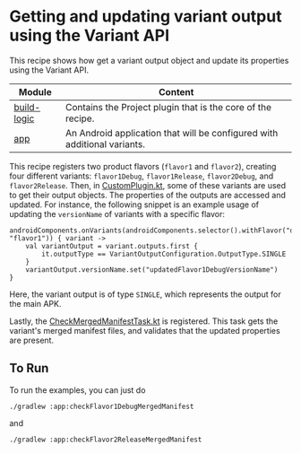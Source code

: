 # Getting and updating variant output using the Variant API

This recipe shows how get a variant output object and update its properties using the Variant API.

| Module                     | Content                                                                  |
|----------------------------|--------------------------------------------------------------------------|
| [build-logic](build-logic) | Contains the Project plugin that is the core of the recipe.              |
| [app](app)                 | An Android application that will be configured with additional variants. |

This recipe registers two product flavors (`flavor1` and `flavor2`), creating four different variants: `flavor1Debug`,
`flavor1Release`, `flavor2Debug`, and `flavor2Release`. Then, in [CustomPlugin.kt](build-logic/plugins/src/main/kotlin/CustomPlugin.kt),
some of these variants are used to get their output objects. The properties of the outputs are accessed and updated.
For instance, the following snippet is an example usage of updating the `versionName` of variants with a specific
flavor:

```
androidComponents.onVariants(androidComponents.selector().withFlavor("dimension1", "flavor1")) { variant ->
    val variantOutput = variant.outputs.first {
        it.outputType == VariantOutputConfiguration.OutputType.SINGLE
    }
    variantOutput.versionName.set("updatedFlavor1DebugVersionName")
}
```

Here, the variant output is of type `SINGLE`, which represents the output for the main APK.

Lastly, the [CheckMergedManifestTask.kt](build-logic/plugins/src/main/kotlin/CheckMergedManifestTask.kt) is registered. This task gets the variant's merged manifest files, and
validates that the updated properties are present.

## To Run
To run the examples, you can just do

```
./gradlew :app:checkFlavor1DebugMergedManifest
```
and
```
./gradlew :app:checkFlavor2ReleaseMergedManifest
```
